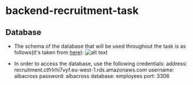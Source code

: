 # backend-recruitment-task

## Database

- The schema of the database that will be used throughout the task is as follows(it's taken from [here](https://dev.mysql.com/doc/employee/en/sakila-structure.html)): ![alt text](https://raw.githubusercontent.com/albacross/backed-recruitment-task/master/path/schema.png)

- In order to access the database, use the following credentials:
address:  recruitment.ctfrlrhi7vyf.eu-west-1.rds.amazonaws.com
username: albacross
password: albacross
database: employees
port: 3306